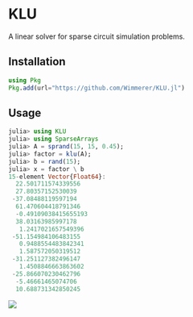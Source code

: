 # KLU

A linear solver for sparse circuit simulation problems.

## Installation
```julia
using Pkg
Pkg.add(url="https://github.com/Wimmerer/KLU.jl")
```

## Usage

```julia
julia> using KLU
julia> using SparseArrays
julia> A = sprand(15, 15, 0.45);
julia> factor = klu(A);
julia> b = rand(15);
julia> x = factor \ b
15-element Vector{Float64}:
  22.501711574339556
  27.80357152530039
 -37.08488119597194
  61.470604418791346
  -0.49109038415655193
  38.03163985997178
   1.2417021657549396
 -51.154984106483155
   0.9488554483842341
   1.587572050319512
 -31.251127382496147
   1.4508846663863602
 -25.866070230462796
  -5.46661465074706
  10.688731342850245
```
<!---[![](https://img.shields.io/badge/docs-stable-blue.svg)](https://USER_NAME.github.io/PACKAGE_NAME.jl/stable) --->
[![](https://img.shields.io/badge/docs-dev-blue.svg)](https://wimmerer.github.io/KLU.jl/dev/)


